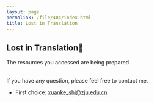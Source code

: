 ```yaml
---
layout: page
permalink: /file/404/index.html
title: Lost in Translation
---
```


## Lost in Translation🍺

The resources you accessed are being prepared. 

<br>If you have any question, please feel free to contact me.

- First choice: xuanke_shi@zju.edu.cn
<br>
